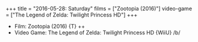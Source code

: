 +++
title = "2016-05-28: Saturday"
films = ["Zootopia (2016)"]
video-game = ["The Legend of Zelda: Twilight Princess HD"]
+++


* Film: Zootopia (2016) {T} ++
* Video Game: The Legend of Zelda: Twilight Princess HD {WiiU} /b/